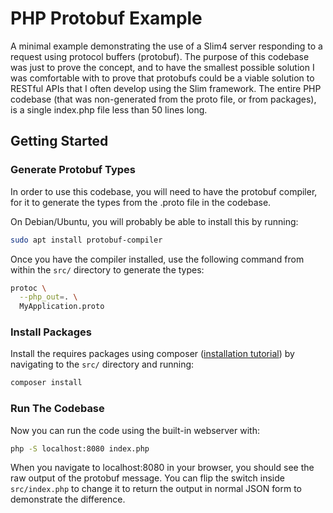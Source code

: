 PHP Protobuf Example
====================
A minimal example demonstrating the use of a Slim4 server responding to a request using protocol buffers (protobuf). The purpose
of this codebase was just to prove the concept, and to have the smallest possible solution I was comfortable with to prove that
protobufs could be a viable solution to RESTful APIs that I often develop using the Slim framework. The entire PHP codebase (that
was non-generated from the proto file, or from packages), is a single index.php file less than 50 lines long.


## Getting Started

### Generate Protobuf Types
In order to use this codebase, you will need to have the protobuf compiler, for it to generate the types from the .proto file in the codebase.

On Debian/Ubuntu, you will probably be able to install this by running:

```bash
sudo apt install protobuf-compiler
```

Once you have the compiler installed, use the following command from within the `src/` directory to generate the types:

```bash
protoc \
  --php_out=. \
  MyApplication.proto
```

### Install Packages
Install the requires packages using composer ([installation tutorial](https://blog.programster.org/ubuntu-install-composer)) by navigating to the `src/` directory and running:

```bash
composer install
```

### Run The Codebase

Now you can run the code using the built-in webserver with:

```bash
php -S localhost:8080 index.php
```

When you navigate to localhost:8080 in your browser, you should see the raw output of the protobuf message. You can flip the switch inside `src/index.php` to change it to return the output in normal JSON form to demonstrate the difference.

